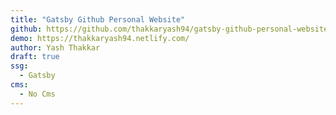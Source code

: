 ```yaml
---
title: "Gatsby Github Personal Website"
github: https://github.com/thakkaryash94/gatsby-github-personal-website
demo: https://thakkaryash94.netlify.com/
author: Yash Thakkar
draft: true
ssg:
  - Gatsby
cms:
  - No Cms
---
```

